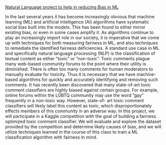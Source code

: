 [Natural Language project to help in reducing Bias in ML](https://github.com/masdeval/jigsaw-unintended-bias-in-toxicity-classification/final_project.pdf)<p>
In the last several years it has become increasingly
obvious that machine learning (ML) and artificial intelligence (AI)
algorithms have systematic social bias built into the models. This
has been found to either mirror existing bias, or even in some
cases amplify it. As algorithms continue to play an increasingly
import role in our society, it is imperative that we come up
with techniques for both measuring fairness in ML, and also
techniques to remediate the identified fairness deficiencies.
A standard use case in ML and specifically natural language
processing (NLP) is the classification of textual content as either
”toxic” or ”non-toxic”. Toxic comments plague many web-based
community forums to the point where their utility is diminished.
There is often too many comments for human moderators to
manually evaluate for toxicity. Thus it is necessary that we have
machine-based algorithms for quickly and accurately identifying
and removing such comments.
It has recently been discovered that many state-of-art toxic
comment classifiers are highly biased against certain groups. For
example, online forums within the LGBTQ community may use
the word ”gay” frequently in a non-toxic way. However, state-of-
art toxic comment classifiers will likely label this content as toxic,
which disproportionately effects members of this community in
an adverse way. In this project, we will participate in a Kaggle
competition with the goal of building a fairness optimized
toxic comment classifier. We will evaluate and explore the dataset
provided by the competition and determine likely causes of bias,
and we will utilize techniques learned in the course of this class
to train a ML classification algorithm with fairness in mind.
